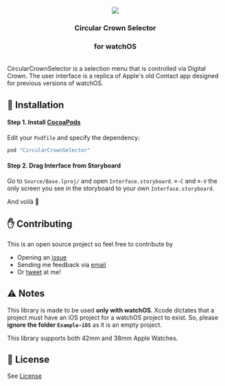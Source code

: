 <p align="center">
    <img src="./Demo.gif">
  <h3 align="center">Circular Crown Selector</h3>
  <h3 align="center">for watchOS</h3>
</p>
<br>
CircularCrownSelector is a selection menu that is controlled via Digital Crown.
The user interface is a replica of Apple's old Contact app designed for previous versions of watchOS.

## 👷 Installation
#### Step 1. Install [CocoaPods](https://cocoapods.org)

Edit your `Podfile` and specify the dependency:

```ruby
pod "CircularCrownSelector"
```

#### Step 2. Drag Interface from Storyboard
Go to `Source/Base.lproj/` and open `Interface.storyboard`.
`⌘-C` and `⌘-V` the only screen you see in the storyboard to your own `Interface.storyboard`. 

And voilà 🎉

## ✋ Contributing
This is an open source project so feel free to contribute by
- Opening an [issue](https://github.com/mkchoi212/CircularCrownSelector/issues/new)
- Sending me feedback via [email](mailto://mkchoi212@icloud.com)
- Or [tweet](https://twitter.com/Bananamlkshake2) at me!

## ⚠️ Notes
This library is made to be used **only with watchOS**. Xcode dictates that a project must have an iOS project for a watchOS project to exist. So, please **ignore the folder `Example-iOS`** as it is an empty project.

This library supports both 42mm and 38mm Apple Watches.

## 👮 License
See [License](./LICENSE)
